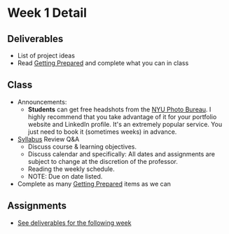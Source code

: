 # Week 1 Detail

## Deliverables&#x20;

* List of project ideas
* Read [Getting Prepared](../pre-work/) and complete what you can in class

## Class

* Announcements:&#x20;
  * **Students** can get free headshots from the [NYU Photo Bureau](https://www.nyu.edu/about/leadership-university-administration/office-of-the-president/university-relationsandpublicaffairs/public-affairs/photo-bureau.html). I highly recommend that you take advantage of it for your portfolio website and LinkedIn profile. It's an extremely popular service. You just need to book it (sometimes weeks) in advance.&#x20;
* [Syllabus](https://github.com/IDMNYU/SeniorProject\_Fall2021\_Katsivelos/tree/8b5c0e663d5f79b1ccd007ea6c6d72a1a388f24e/syllabus.md) Review Q\&A
  * Discuss course & learning objectives.
  * Discuss calendar and specifically: All dates and assignments are subject to change at the discretion of the professor.
  * Reading the weekly schedule.
  * NOTE: Due on date listed.
* Complete as many [Getting Prepared](../pre-work/) items as we can&#x20;

## Assignments

* &#x20;[See deliverables for the following week](week2\_detail.md)
